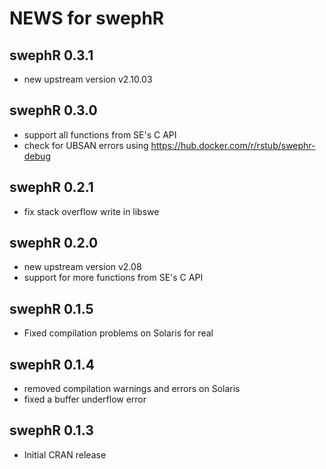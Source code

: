 # NEWS for swephR

## swephR 0.3.1

* new upstream version v2.10.03

## swephR 0.3.0

* support all functions from SE's C API
* check for UBSAN errors using https://hub.docker.com/r/rstub/swephr-debug

## swephR 0.2.1

* fix stack overflow write in libswe

## swephR 0.2.0

* new upstream version v2.08
* support for more functions from SE's C API

## swephR 0.1.5

* Fixed compilation problems on Solaris for real

## swephR 0.1.4

* removed compilation warnings and errors on Solaris
* fixed a buffer underflow error

## swephR 0.1.3

* Initial CRAN release
